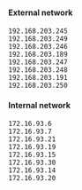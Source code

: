#### External network

```text
192.168.203.245
192.168.203.249
192.168.203.246
192.168.203.189
192.168.203.247
192.168.203.248
192.168.203.191
192.168.203.250
```

#### Internal network

```text
172.16.93.6
172.16.93.7
172.16.93.21
172.16.93.19
172.16.93.15
172.16.93.30
172.16.93.14
172.16.93.20
```